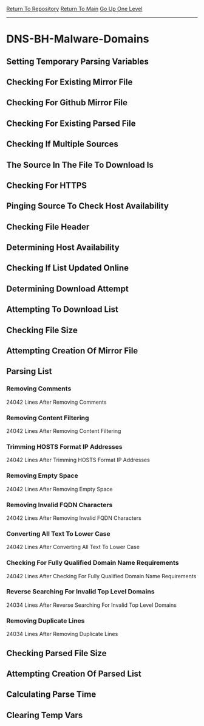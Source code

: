 [Return To Repository](https://github.com/deathbybandaid/piholeparser/)
[Return To Main](https://github.com/deathbybandaid/piholeparser/blob/master/RecentRunLogs/Mainlog.md)
[Go Up One Level](https://github.com/deathbybandaid/piholeparser/blob/master/RecentRunLogs/TopLevelScripts/30-Processing-External-Blacklists.md)
____________________________________
# DNS-BH-Malware-Domains
## Setting Temporary Parsing Variables
## Checking For Existing Mirror File
## Checking For Github Mirror File
## Checking For Existing Parsed File
## Checking If Multiple Sources
## The Source In The File To Download Is
## Checking For HTTPS
## Pinging Source To Check Host Availability
## Checking File Header
## Determining Host Availability
## Checking If List Updated Online
## Determining Download Attempt
## Attempting To Download List
## Checking File Size
## Attempting Creation Of Mirror File
## Parsing List
### Removing Comments
24042 Lines After Removing Comments
### Removing Content Filtering
24042 Lines After Removing Content Filtering
### Trimming HOSTS Format IP Addresses
24042 Lines After Trimming HOSTS Format IP Addresses
### Removing Empty Space
24042 Lines After Removing Empty Space
### Removing Invalid FQDN Characters
24042 Lines After Removing Invalid FQDN Characters
### Converting All Text To Lower Case
24042 Lines After Converting All Text To Lower Case
### Checking For Fully Qualified Domain Name Requirements
24042 Lines After Checking For Fully Qualified Domain Name Requirements
### Reverse Searching For Invalid Top Level Domains
24034 Lines After Reverse Searching For Invalid Top Level Domains
### Removing Duplicate Lines
24034 Lines After Removing Duplicate Lines
## Checking Parsed File Size
## Attempting Creation Of Parsed List
## Calculating Parse Time
## Clearing Temp Vars
